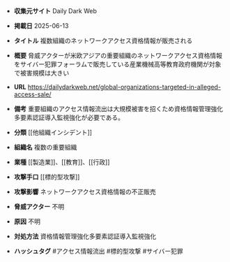 - **収集元サイト**
Daily Dark Web

- **掲載日**
2025-06-13

- **タイトル**
複数組織のネットワークアクセス資格情報が販売される

- **概要**
脅威アクターが米欧アジアの重要組織のネットワークアクセス資格情報をサイバー犯罪フォーラムで販売している産業機械高等教育政府機関が対象で被害規模は大きい

- **URL**
https://dailydarkweb.net/global-organizations-targeted-in-alleged-access-sale/

- **備考**
重要組織のアクセス情報流出は大規模被害を招くため資格情報管理強化多要素認証導入監視強化が必要である。

- **分類**
[[他組織インシデント]]

- **組織名**
複数の重要組織

- **業種**
[[製造業]]、[[教育]]、[[行政]]

- **攻撃手口**
[[標的型攻撃]]

- **攻撃影響**
ネットワークアクセス資格情報の不正販売

- **脅威アクター**
不明

- **原因**
不明

- **対処方法**
資格情報管理強化多要素認証導入監視強化

- **ハッシュタグ**
#アクセス情報流出 #標的型攻撃 #サイバー犯罪
